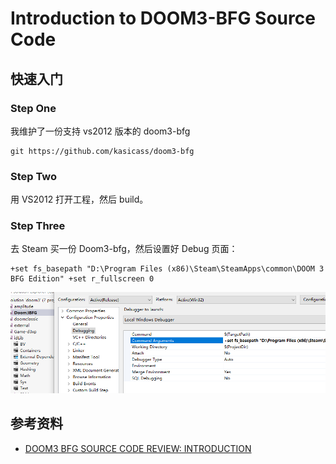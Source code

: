 # Introduction to DOOM3-BFG Source Code

## 快速入门

### Step One

我维护了一份支持 vs2012 版本的 doom3-bfg

```
git https://github.com/kasicass/doom3-bfg
```

### Step Two

用 VS2012 打开工程，然后 build。

### Step Three

去 Steam 买一份 Doom3-bfg，然后设置好 Debug 页面：

```
+set fs_basepath "D:\Program Files (x86)\Steam\SteamApps\common\DOOM 3 BFG Edition" +set r_fullscreen 0
```

![](images/2020_03_30_intro_to_doom3_bfg/vs2012-setting.png)


## 参考资料

 * [DOOM3 BFG SOURCE CODE REVIEW: INTRODUCTION][1]

[1]:https://fabiensanglard.net/doom3_bfg/
